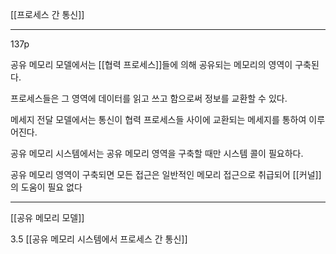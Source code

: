 [[프로세스 간 통신]]

***

137p

공유 메모리 모델에서는 [[협력 프로세스]]들에 의해 공유되는 메모리의 영역이 구축된다.

프로세스들은 그 영역에 데이터를 읽고 쓰고 함으로써 정보를 교환할 수 있다.

메세지 전달 모델에서는 통신이 협력 프로세스들 사이에 교환되는 메세지를 통하여 이루어진다.

공유 메모리 시스템에서는 공유 메모리 영역을 구축할 때만 시스템 콜이 필요하다.

공유 메모리 영역이 구축되면 모든 접근은 일반적인 메모리 접근으로 취급되어 [[커널]]의 도움이 필요 없다

***

[[공유 메모리 모델]]

3.5 [[공유 메모리 시스템에서 프로세스 간 통신]]